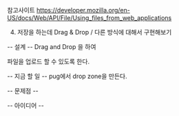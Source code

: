 참고사이트 
https://developer.mozilla.org/en-US/docs/Web/API/File/Using_files_from_web_applications


4. 저장을 하는데 Drag & Drop / 다른 방식에 대해서 구현해보기

-- 설계 --
Drag and Drop 을 하여

파일을 업로드 할 수 있도록 한다.

-- 지금 할 일 --
pug에서 drop zone을 만든다.

-- 문제점 --

-- 아이디어 --
